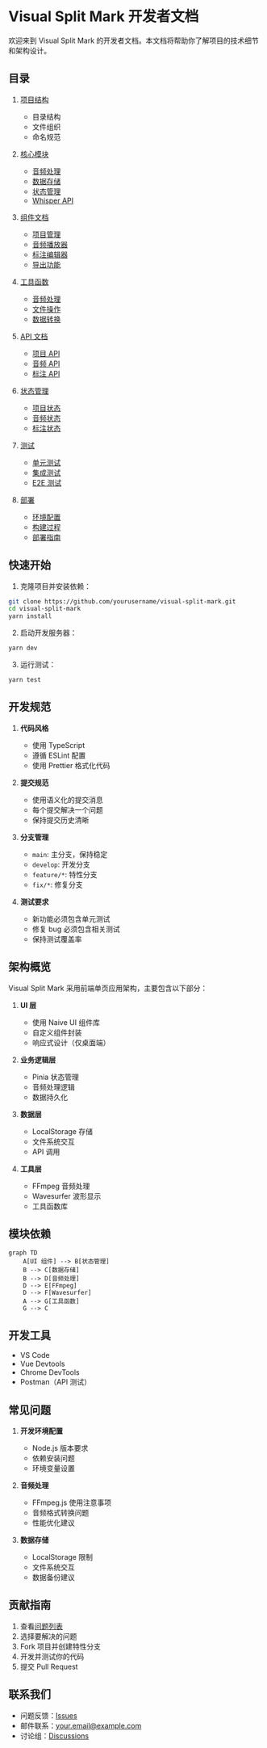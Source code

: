 # Visual Split Mark 开发者文档

欢迎来到 Visual Split Mark 的开发者文档。本文档将帮助你了解项目的技术细节和架构设计。

## 目录

1. [项目结构](./structure.md)
   - 目录结构
   - 文件组织
   - 命名规范

2. [核心模块](./core/README.md)
   - [音频处理](./core/audio.md)
   - [数据存储](./core/storage.md)
   - [状态管理](./core/state.md)
   - [Whisper API](./core/whisper.md)

3. [组件文档](./components/README.md)
   - [项目管理](./components/project.md)
   - [音频播放器](./components/player.md)
   - [标注编辑器](./components/editor.md)
   - [导出功能](./components/export.md)

4. [工具函数](./utils/README.md)
   - [音频处理](./utils/audio.md)
   - [文件操作](./utils/file.md)
   - [数据转换](./utils/converter.md)

5. [API 文档](./api/README.md)
   - [项目 API](./api/project.md)
   - [音频 API](./api/audio.md)
   - [标注 API](./api/annotation.md)

6. [状态管理](./store/README.md)
   - [项目状态](./store/project.md)
   - [音频状态](./store/audio.md)
   - [标注状态](./store/annotation.md)

7. [测试](./testing/README.md)
   - [单元测试](./testing/unit.md)
   - [集成测试](./testing/integration.md)
   - [E2E 测试](./testing/e2e.md)

8. [部署](./deployment/README.md)
   - [环境配置](./deployment/environment.md)
   - [构建过程](./deployment/build.md)
   - [部署指南](./deployment/guide.md)

## 快速开始

1. 克隆项目并安装依赖：
```bash
git clone https://github.com/yourusername/visual-split-mark.git
cd visual-split-mark
yarn install
```

2. 启动开发服务器：
```bash
yarn dev
```

3. 运行测试：
```bash
yarn test
```

## 开发规范

1. **代码风格**
   - 使用 TypeScript
   - 遵循 ESLint 配置
   - 使用 Prettier 格式化代码

2. **提交规范**
   - 使用语义化的提交消息
   - 每个提交解决一个问题
   - 保持提交历史清晰

3. **分支管理**
   - `main`: 主分支，保持稳定
   - `develop`: 开发分支
   - `feature/*`: 特性分支
   - `fix/*`: 修复分支

4. **测试要求**
   - 新功能必须包含单元测试
   - 修复 bug 必须包含相关测试
   - 保持测试覆盖率

## 架构概览

Visual Split Mark 采用前端单页应用架构，主要包含以下部分：

1. **UI 层**
   - 使用 Naive UI 组件库
   - 自定义组件封装
   - 响应式设计（仅桌面端）

2. **业务逻辑层**
   - Pinia 状态管理
   - 音频处理逻辑
   - 数据持久化

3. **数据层**
   - LocalStorage 存储
   - 文件系统交互
   - API 调用

4. **工具层**
   - FFmpeg 音频处理
   - Wavesurfer 波形显示
   - 工具函数库

## 模块依赖

```mermaid
graph TD
    A[UI 组件] --> B[状态管理]
    B --> C[数据存储]
    B --> D[音频处理]
    D --> E[FFmpeg]
    D --> F[Wavesurfer]
    A --> G[工具函数]
    G --> C
```

## 开发工具

- VS Code
- Vue Devtools
- Chrome DevTools
- Postman（API 测试）

## 常见问题

1. **开发环境配置**
   - Node.js 版本要求
   - 依赖安装问题
   - 环境变量设置

2. **音频处理**
   - FFmpeg.js 使用注意事项
   - 音频格式转换问题
   - 性能优化建议

3. **数据存储**
   - LocalStorage 限制
   - 文件系统交互
   - 数据备份建议

## 贡献指南

1. 查看[问题列表](https://github.com/yourusername/visual-split-mark/issues)
2. 选择要解决的问题
3. Fork 项目并创建特性分支
4. 开发并测试你的代码
5. 提交 Pull Request

## 联系我们

- 问题反馈：[Issues](https://github.com/yourusername/visual-split-mark/issues)
- 邮件联系：your.email@example.com
- 讨论组：[Discussions](https://github.com/yourusername/visual-split-mark/discussions) 